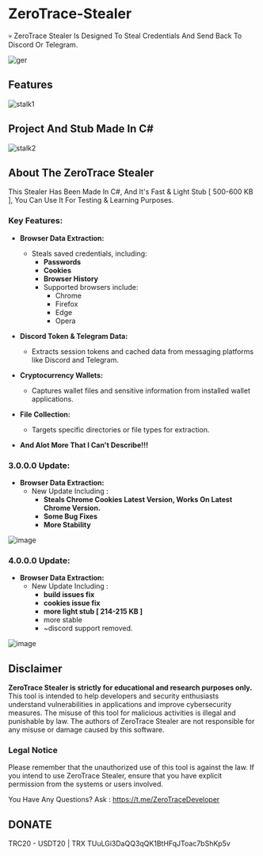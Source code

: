 # ZeroTrace-Stealer
💀 ZeroTrace Stealer Is Designed To Steal Credentials And Send Back To Discord Or Telegram.


![ger](https://github.com/user-attachments/assets/72a43569-c141-42ac-a1ce-dd0678fafc72)


## Features
![stalk1](https://github.com/user-attachments/assets/e5fedd25-c4b5-4faa-81e1-e7704c2c5b3e)


## Project And Stub Made In C#
![stalk2](https://github.com/user-attachments/assets/b6c62d25-a8b6-4114-99dc-3270a35df86d)


## About The ZeroTrace Stealer

This Stealer Has Been Made In C#, And It's Fast & Light Stub [ 500-600 KB ], You Can Use It For Testing & Learning Purposes.


### Key Features:
- **Browser Data Extraction:**
  - Steals saved credentials, including:
    - **Passwords**  
    - **Cookies**  
    - **Browser History**  
    - Supported browsers include:
      - Chrome
      - Firefox
      - Edge
      - Opera
- **Discord Token & Telegram Data:**
  - Extracts session tokens and cached data from messaging platforms like Discord and Telegram.
- **Cryptocurrency Wallets:**
  - Captures wallet files and sensitive information from installed wallet applications.
- **File Collection:**
  - Targets specific directories or file types for extraction.

- **And Alot More That I Can't Describe!!!**

### 3.0.0.0 Update:
- **Browser Data Extraction:**
  - New Update Including :
    - **Steals Chrome Cookies Latest Version, Works On Latest Chrome Version.**  
    - **Some Bug Fixes**  
    - **More Stability**  
  
![image](https://github.com/user-attachments/assets/dfb8452e-82a8-4936-919a-c116cf3d3c14)

### 4.0.0.0 Update:

- **Browser Data Extraction:**
  - New Update Including :
    - **build issues fix**  
    - **cookies issue fix**  
    - **more light stub [ 214-215 KB ]**
    - more stable
    - ~discord support removed.

![image](https://github.com/user-attachments/assets/52051666-8015-47aa-9adf-6b668e7d3a7a)


## Disclaimer
**ZeroTrace Stealer is strictly for educational and research purposes only.**  
This tool is intended to help developers and security enthusiasts understand vulnerabilities in applications and improve cybersecurity measures. The misuse of this tool for malicious activities is illegal and punishable by law. The authors of ZeroTrace Stealer are not responsible for any misuse or damage caused by this software.

### Legal Notice
Please remember that the unauthorized use of this tool is against the law. If you intend to use ZeroTrace Stealer, ensure that you have explicit permission from the systems or users involved.


You Have Any Questions? Ask : https://t.me/ZeroTraceDeveloper

## DONATE

TRC20 - USDT20  |  TRX
TUuLGi3DaQQ3qQK1BtHFqJToac7bShKp5v
